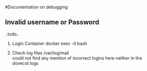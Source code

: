 #Documentation on debugging 


## Invalid username or Password
..todo..

1. Login Container
docker exec -it <mycontainer> bash

2. Check log files
/var/log/mail  
could not find any mention of incorrect logins here
neither in the dovecot logs
